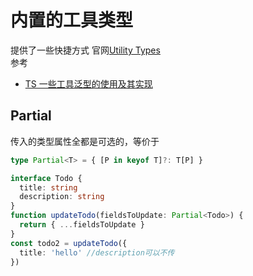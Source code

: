 # 内置的工具类型

提供了一些快捷方式
官网[Utility Types](http://www.typescriptlang.org/docs/handbook/utility-types.html)  
参考

- [TS 一些工具泛型的使用及其实现](https://zhuanlan.zhihu.com/p/40311981)

## Partial<T>

传入的类型属性全都是可选的，等价于

```ts
type Partial<T> = { [P in keyof T]?: T[P] }
```

```ts
interface Todo {
  title: string
  description: string
}
function updateTodo(fieldsToUpdate: Partial<Todo>) {
  return { ...fieldsToUpdate }
}
const todo2 = updateTodo({
  title: 'hello' //description可以不传
})
```

